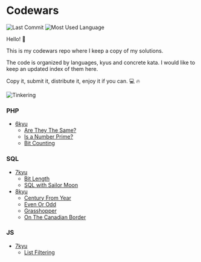 # Codewars 

![Last Commit](https://img.shields.io/github/last-commit/mperezv/codewars) ![Most Used Language](https://img.shields.io/github/languages/top/mperezv/codewars)

Hello! 👋

This is my codewars repo where I keep a copy of my solutions.

The code is organized by languages, kyus and concrete kata. I would like to keep an updated index of them here.



Copy it, submit it, distribute it, enjoy it if you can. 💻 🔥

![Tinkering](https://media.giphy.com/media/udhngZK2IFTc4/giphy.gif)



### PHP
* [6kyu](https://github.com/mperezv/codewars/tree/main/php/kata_6kyu)
  * [Are They The Same?](https://github.com/mperezv/codewars/tree/main/php/kata_6kyu/Are%20they%20the%20same%3F)
  * [Is a Number Prime?](https://github.com/mperezv/codewars/tree/main/php/kata_6kyu/IsANumberPrime)
  * [Bit Counting](https://github.com/mperezv/codewars/tree/main/php/kata_6kyu/Bit%20Counting)

### SQL
* [7kyu](https://github.com/mperezv/codewars/tree/main/sql/7kyu)
  * [Bit Length](https://github.com/mperezv/codewars/tree/main/sql/7kyu/Easy%20SQL:%20Bit%20Length)
  * [SQL with Sailor Moon](https://github.com/mperezv/codewars/tree/main/sql/7kyu/SQL%20with%20Sailor%20Moon:%20Thinking%20about%20JOINs...)
* [8kyu](https://github.com/mperezv/codewars/tree/main/sql/8kyu)
  * [Century From Year](https://github.com/mperezv/codewars/tree/main/sql/8kyu/Century%20From%20Year)
  * [Even Or Odd](https://github.com/mperezv/codewars/tree/main/sql/8kyu/Even%20or%20Odd)
  * [Grasshopper](https://github.com/mperezv/codewars/tree/main/sql/8kyu/Grasshopper)
  * [On The Canadian Border](https://github.com/mperezv/codewars/tree/main/sql/8kyu/On%20the%20Canadian%20Border)

### JS
* [7kyu](https://github.com/mperezv/codewars/tree/main/javascript/7kyu)
  * [List Filtering](https://github.com/mperezv/codewars/tree/main/javascript/7kyu/List%20Filtering)

